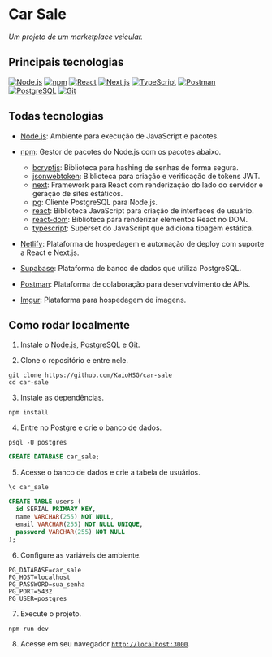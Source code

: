 # Car Sale

*Um projeto de um marketplace veicular.*

## Principais tecnologias

[![Node.js](https://img.shields.io/badge/nodejs-green)](https://nodejs.org)
[![npm](https://img.shields.io/badge/npm-red)](https://www.npmjs.com)
[![React](https://img.shields.io/badge/react-blue)](https://react.dev)
[![Next.js](https://img.shields.io/badge/nextjs-black)](https://nextjs.org)
[![TypeScript](https://img.shields.io/badge/typescript-navy)](https://www.typescriptlang.org)
[![Postman](https://img.shields.io/badge/postman-orange)](https://www.postman.com)
[![PostgreSQL](https://img.shields.io/badge/postgresql-blue)](https://www.postgresql.org)
[![Git](https://img.shields.io/badge/git-orange)](https://git-scm.com)

## Todas tecnologias

* [Node.js](https://nodejs.org): Ambiente para execução de JavaScript e pacotes.

* [npm](https://www.npmjs.com): Gestor de pacotes do Node.js com os pacotes abaixo.
    * [bcryptjs](https://www.npmjs.com/package/bcryptjs): Biblioteca para hashing de senhas de forma segura.
    * [jsonwebtoken](https://www.npmjs.com/package/jsonwebtoken): Biblioteca para criação e verificação de tokens JWT.
    * [next](https://www.npmjs.com/package/next): Framework para React com renderização do lado do servidor e geração de sites estáticos.
    * [pg](https://www.npmjs.com/package/pg): Cliente PostgreSQL para Node.js.
    * [react](https://www.npmjs.com/package/react): Biblioteca JavaScript para criação de interfaces de usuário.
    * [react-dom](https://www.npmjs.com/package/react-dom): Biblioteca para renderizar elementos React no DOM.
    * [typescript](https://www.npmjs.com/package/typescript): Superset do JavaScript que adiciona tipagem estática.

* [Netlify](https://www.netlify.com): Plataforma de hospedagem e automação de deploy com suporte a React e Next.js.

* [Supabase](https://supabase.com): Plataforma de banco de dados que utiliza PostgreSQL.

* [Postman](https://www.postman.com): Plataforma de colaboração para desenvolvimento de APIs.

* [Imgur](https://imgur.com): Plataforma para hospedagem de imagens.

## Como rodar localmente

1. Instale o [Node.js](https://nodejs.org/pt/download), [PostgreSQL](https://www.postgresql.org/download) e [Git](https://git-scm.com/downloads).

2. Clone o repositório e entre nele.

``` shell
git clone https://github.com/KaioHSG/car-sale
cd car-sale
```

3. Instale as dependências.

``` shell
npm install
```

4. Entre no Postgre e crie o banco de dados.

``` shell
psql -U postgres
```

``` sql
CREATE DATABASE car_sale;
```

5. Acesse o banco de dados e crie a tabela de usuários.

``` shell
\c car_sale
```

``` sql
CREATE TABLE users (
  id SERIAL PRIMARY KEY,
  name VARCHAR(255) NOT NULL,
  email VARCHAR(255) NOT NULL UNIQUE,
  password VARCHAR(255) NOT NULL
);
```

6. Configure as variáveis de ambiente.

``` dotenv
PG_DATABASE=car_sale
PG_HOST=localhost
PG_PASSWORD=sua_senha
PG_PORT=5432
PG_USER=postgres
```

7. Execute o projeto.

``` shell
npm run dev
```

8. Acesse em seu navegador [`http://localhost:3000`](http://localhost:3000 ).
